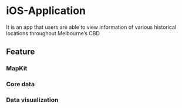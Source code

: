 # iOS-Application
It is an app that users are able to view information of various historical locations throughout Melbourne’s CBD
## Feature
  ### MapKit
  ### Core data
  ### Data visualization
